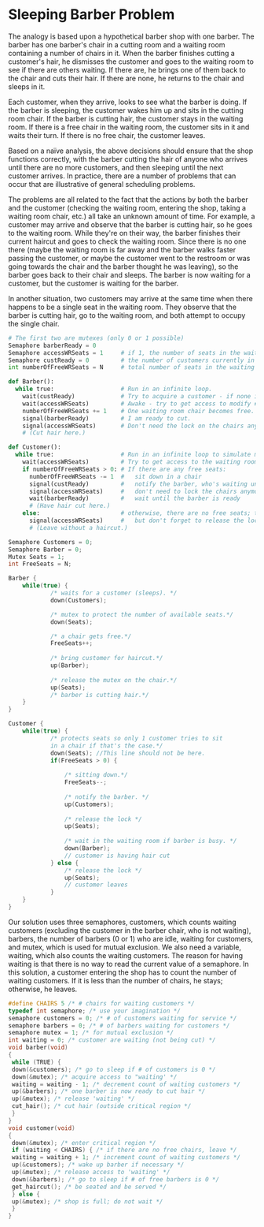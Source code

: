 # Sleeping Barber Problem

The analogy is based upon a hypothetical barber shop with one barber. The barber has one barber's chair in a cutting room and a waiting room containing a number of chairs in it. When the barber finishes cutting a customer's hair, he dismisses the customer and goes to the waiting room to see if there are others waiting. If there are, he brings one of them back to the chair and cuts their hair. If there are none, he returns to the chair and sleeps in it.

Each customer, when they arrive, looks to see what the barber is doing. If the barber is sleeping, the customer wakes him up and sits in the cutting room chair. If the barber is cutting hair, the customer stays in the waiting room. If there is a free chair in the waiting room, the customer sits in it and waits their turn. If there is no free chair, the customer leaves.

Based on a naïve analysis, the above decisions should ensure that the shop functions correctly, with the barber cutting the hair of anyone who arrives until there are no more customers, and then sleeping until the next customer arrives. In practice, there are a number of problems that can occur that are illustrative of general scheduling problems.

The problems are all related to the fact that the actions by both the barber and the customer (checking the waiting room, entering the shop, taking a waiting room chair, etc.) all take an unknown amount of time. For example, a customer may arrive and observe that the barber is cutting hair, so he goes to the waiting room. While they're on their way, the barber finishes their current haircut and goes to check the waiting room. Since there is no one there (maybe the waiting room is far away and the barber walks faster passing the customer, or maybe the customer went to the restroom or was going towards the chair and the barber thought he was leaving), so the barber goes back to their chair and sleeps. The barber is now waiting for a customer, but the customer is waiting for the barber.

In another situation, two customers may arrive at the same time when there happens to be a single seat in the waiting room. They observe that the barber is cutting hair, go to the waiting room, and both attempt to occupy the single chair.

```python
# The first two are mutexes (only 0 or 1 possible)
Semaphore barberReady = 0
Semaphore accessWRSeats = 1     # if 1, the number of seats in the waiting room can be incremented or decremented
Semaphore custReady = 0         # the number of customers currently in the waiting room, ready to be served
int numberOfFreeWRSeats = N     # total number of seats in the waiting room

def Barber():
  while true:                   # Run in an infinite loop.
    wait(custReady)             # Try to acquire a customer - if none is available, go to sleep.
    wait(accessWRSeats)         # Awake - try to get access to modify # of available seats, otherwise sleep.
    numberOfFreeWRSeats += 1    # One waiting room chair becomes free.
    signal(barberReady)         # I am ready to cut.
    signal(accessWRSeats)       # Don't need the lock on the chairs anymore.
    # (Cut hair here.)

def Customer():
  while true:                   # Run in an infinite loop to simulate multiple customers.
    wait(accessWRSeats)         # Try to get access to the waiting room chairs.
    if numberOfFreeWRSeats > 0: # If there are any free seats:
      numberOfFreeWRSeats -= 1  #   sit down in a chair
      signal(custReady)         #   notify the barber, who's waiting until there is a customer
      signal(accessWRSeats)     #   don't need to lock the chairs anymore
      wait(barberReady)         #   wait until the barber is ready
      # (Have hair cut here.)
    else:                       # otherwise, there are no free seats; tough luck --
      signal(accessWRSeats)     #   but don't forget to release the lock on the seats!
      # (Leave without a haircut.)
```

```c
Semaphore Customers = 0;
Semaphore Barber = 0;
Mutex Seats = 1;
int FreeSeats = N;

Barber {
	while(true) {
			/* waits for a customer (sleeps). */
			down(Customers);

			/* mutex to protect the number of available seats.*/
			down(Seats);

			/* a chair gets free.*/
			FreeSeats++;
			
			/* bring customer for haircut.*/
			up(Barber);
			
			/* release the mutex on the chair.*/
			up(Seats);
			/* barber is cutting hair.*/
	}
}

Customer {
	while(true) {
			/* protects seats so only 1 customer tries to sit
			in a chair if that's the case.*/
			down(Seats); //This line should not be here.
			if(FreeSeats > 0) {
				
				/* sitting down.*/
				FreeSeats--;
				
				/* notify the barber. */
				up(Customers);
				
				/* release the lock */
				up(Seats);
				
				/* wait in the waiting room if barber is busy. */
				down(Barber);
				// customer is having hair cut
			} else {
				/* release the lock */
				up(Seats);
				// customer leaves
			}
	}
}
```

Our solution uses three semaphores, customers, which counts waiting customers  (excluding the customer in the barber chair, who is not waiting), barbers, the number of  barbers (0 or 1) who are idle, waiting for customers, and mutex, which is used for mutual  exclusion. We also need a variable, waiting, which also counts the waiting customers.  The reason for having waiting is that there is no way to read the current value of a  semaphore. In this solution, a customer entering the shop has to count the number of  waiting customers. If it is less than the number of chairs, he stays; otherwise, he leaves.

```c
#define CHAIRS 5 /* # chairs for waiting customers */
typedef int semaphore; /* use your imagination */
semaphore customers = 0; /* # of customers waiting for service */
semaphore barbers = 0; /* # of barbers waiting for customers */
semaphore mutex = 1; /* for mutual exclusion */
int waiting = 0; /* customer are waiting (not being cut) */
void barber(void)
{
 while (TRUE) {
 down(&customers); /* go to sleep if # of customers is 0 */
 down(&mutex); /* acquire access to "waiting' */
 waiting = waiting - 1; /* decrement count of waiting customers */
 up(&barbers); /* one barber is now ready to cut hair */
 up(&mutex); /* release 'waiting' */
 cut_hair(); /* cut hair (outside critical region */
 }
}
void customer(void)
{
 down(&mutex); /* enter critical region */
 if (waiting < CHAIRS) { /* if there are no free chairs, leave */
 waiting = waiting + 1; /* increment count of waiting customers */
 up(&customers); /* wake up barber if necessary */
 up(&mutex); /* release access to 'waiting' */
 down(&barbers); /* go to sleep if # of free barbers is 0 */
 get_haircut(); /* be seated and be served */
 } else {
 up(&mutex); /* shop is full; do not wait */
 }
}
```
